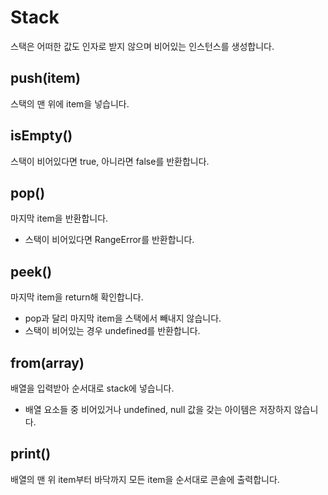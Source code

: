 # Stack

스택은 어떠한 값도 인자로 받지 않으며 비어있는 인스턴스를 생성합니다.

## push(item)

스택의 맨 위에 item을 넣습니다.

## isEmpty()

스택이 비어있다면 true, 아니라면 false를 반환합니다.

## pop()

마지막 item을 반환합니다.

- 스택이 비어있다면 RangeError를 반환합니다.

## peek()

마지막 item을 return해 확인합니다.

- pop과 달리 마지막 item을 스택에서 빼내지 않습니다.
- 스택이 비어있는 경우 undefined를 반환합니다.

## from(array)

배열을 입력받아 순서대로 stack에 넣습니다.

- 배열 요소들 중 비어있거나 undefined, null 값을 갖는 아이템은 저장하지 않습니다.

## print()

배열의 맨 위 item부터 바닥까지 모든 item을 순서대로 콘솔에 출력합니다.
